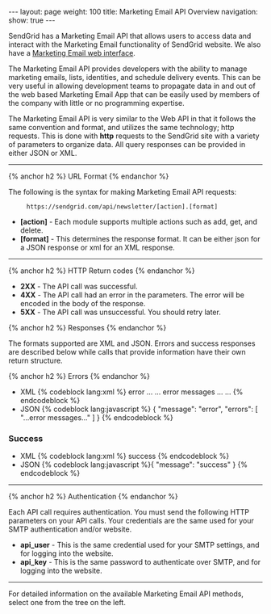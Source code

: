 --- layout: page weight: 100 title: Marketing Email API Overview
navigation: show: true ---

SendGrid has a Marketing Email API that allows users to access data and
interact with the Marketing Email functionality of SendGrid website. We
also have a [Marketing Email web
interface]({{root_url}}/Marketing_Emails/index.html).

The Marketing Email API provides developers with the ability to manage
marketing emails, lists, identities, and schedule delivery events. This
can be very useful in allowing development teams to propagate data in
and out of the web based Marketing Email App that can be easily used by
members of the company with little or no programming expertise.

The Marketing Email API is very similar to the Web API in that it
follows the same convention and format, and utilizes the same
technology; http requests. This is done with **http** requests to the
SendGrid site with a variety of parameters to organize data. All query
responses can be provided in either JSON or XML.  

* * * * *

{% anchor h2 %} URL Format {% endanchor %}

The following is the syntax for making Marketing Email API requests:

`     https://sendgrid.com/api/newsletter/[action].[format]`

-   **[action]** - Each module supports multiple actions such as add,
    get, and delete.
-   **[format]** - This determines the response format. It can be either
    json for a JSON response or xml for an XML response.

* * * * *

{% anchor h2 %} HTTP Return codes {% endanchor %}

-   **2XX** - The API call was successful.
-   **4XX** - The API call had an error in the parameters. The error
    will be encoded in the body of the response.
-   **5XX** - The API call was unsuccessful. You should retry later.

{% anchor h2 %} Responses {% endanchor %}

The formats supported are XML and JSON. Errors and success responses are
described below while calls that provide information have their own
return structure.

{% anchor h2 %} Errors {% endanchor %}

-   XML {% codeblock lang:xml
    %}<?xml version="1.0" encoding="ISO-8859-1" ?> <result>
    <message>error</message> <errors> ... <error>... error messages
    ...</error> ... </errors> </result> {% endcodeblock %}
-   JSON {% codeblock lang:javascript %}
{
  "message": "error",
  "errors": [
    "...error messages..."
  ]
}
{% endcodeblock %}

### Success

-   XML {% codeblock lang:xml
    %}<?xml version="1.0" encoding="ISO-8859-1" ?> <result> success
    </result> {% endcodeblock %}
-   JSON {% codeblock lang:javascript %}{ "message": "success" } {%
    endcodeblock %}

* * * * *

{% anchor h2 %} Authentication {% endanchor %}

Each API call requires authentication. You must send the following HTTP
parameters on your API calls. Your credentials are the same used for
your SMTP authentication and/or website.

-   **api\_user** - This is the same credential used for your SMTP
    settings, and for logging into the website.
-   **api\_key** - This is the same password to authenticate over SMTP,
    and for logging into the website.

* * * * *

For detailed information on the available Marketing Email API methods,
select one from the tree on the left.
